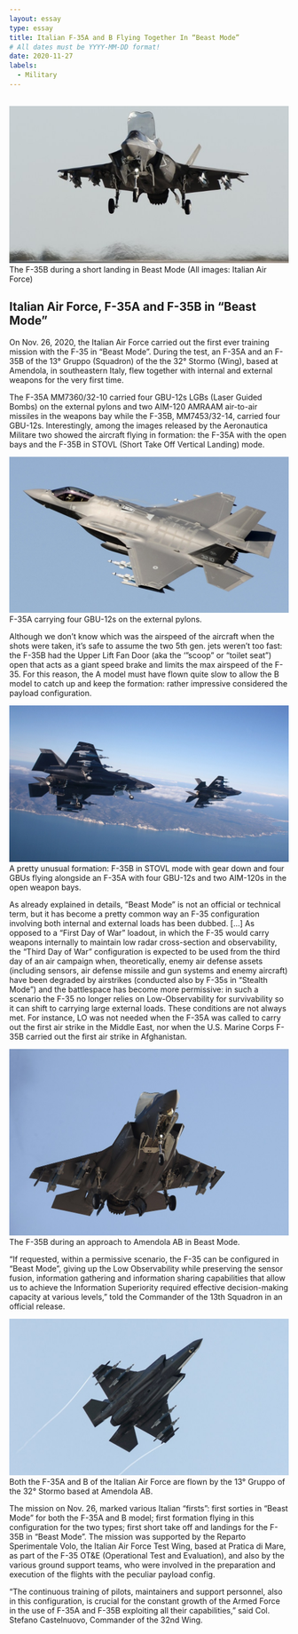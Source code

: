 ```yaml
---
layout: essay
type: essay
title: Italian F-35A and B Flying Together In “Beast Mode”
# All dates must be YYYY-MM-DD format!
date: 2020-11-27
labels:
  - Military
---
```


<br /><img class="ui image rounded" src="../images/beast-modeF35-1.jpg">The F-35B during a short landing in Beast Mode (All images: Italian Air Force)

## Italian Air Force, F-35A and F-35B in “Beast Mode”

On Nov. 26, 2020, the Italian Air Force carried out the first ever training mission with the F-35 in “Beast Mode”. During the test, an F-35A and an F-35B of the 13° Gruppo (Squadron) of the the 32° Stormo (Wing), based at Amendola, in southeastern Italy, flew together with internal and external weapons for the very first time.

The F-35A MM7360/32-10 carried four GBU-12s LGBs (Laser Guided Bombs) on the external pylons and two AIM-120 AMRAAM air-to-air missiles in the weapons bay while the F-35B, MM7453/32-14, carried four GBU-12s. Interestingly, among the images released by the Aeronautica Militare two showed the aircraft flying in formation: the F-35A with the open bays and the F-35B in STOVL (Short Take Off Vertical Landing) mode.

<img class="ui image rounded" src="../images/beast-modeF35-2.jpg">F-35A carrying four GBU-12s on the external pylons.

Although we don’t know which was the airspeed of the aircraft when the shots were taken, it’s safe to assume the two 5th gen. jets weren’t too fast: the F-35B had the Upper Lift Fan Door (aka the ‘”scoop” or “toilet seat”) open that acts as a giant speed brake and limits the max airspeed of the F-35. For this reason, the A model must have flown quite slow to allow the B model to catch up and keep the formation: rather impressive considered the payload configuration.

<img class="ui image rounded" src="../images/beast-modeF35-3.jpg">A pretty unusual formation: F-35B in STOVL mode with gear down and four GBUs flying alongside an F-35A with four GBU-12s and two AIM-120s in the open weapon bays.

As already explained in details, “Beast Mode” is not an official or technical term, but it has become a pretty common way an F-35 configuration involving both internal and external loads has been dubbed. […] As opposed to a “First Day of War” loadout, in which the F-35 would carry weapons internally to maintain low radar cross-section and observability, the “Third Day of War” configuration is expected to be used from the third day of an air campaign when, theoretically, enemy air defense assets (including sensors, air defense missile and gun systems and enemy aircraft) have been degraded by airstrikes (conducted also by F-35s in “Stealth Mode”) and the battlespace has become more permissive: in such a scenario the F-35 no longer relies on Low-Observability for survivability so it can shift to carrying large external loads. These conditions are not always met. For instance, LO was not needed when the F-35A was called to carry out the first air strike in the Middle East, nor when the U.S. Marine Corps F-35B carried out the first air strike in Afghanistan.

<img class="ui image rounded" src="../images/beast-modeF35-4.jpg">The F-35B during an approach to Amendola AB in Beast Mode.

“If requested, within a permissive scenario, the F-35 can be configured in “Beast Mode”, giving up the Low Observability while preserving the sensor fusion, information gathering and information sharing capabilities that allow us to achieve the Information Superiority required effective decision-making capacity at various levels,” told the Commander of the 13th Squadron in an official release.

<img class="ui image rounded" src="../images/beast-modeF35-5.jpg">Both the F-35A and B of the Italian Air Force are flown by the 13° Gruppo of the 32° Stormo based at Amendola AB.

The mission on Nov. 26, marked various Italian “firsts”: first sorties in “Beast Mode” for both the F-35A and B model; first formation flying in this configuration for the two types; first short take off and landings for the F-35B in “Beast Mode”. The mission was supported by the Reparto Sperimentale Volo, the Italian Air Force Test Wing, based at Pratica di Mare, as part of the F-35 OT&E (Operational Test and Evaluation), and also by the various ground support teams, who were involved in the preparation and execution of the flights with the peculiar payload config.

“The continuous training of pilots, maintainers and support personnel, also in this configuration, is crucial for the constant growth of the Armed Force in the use of F-35A and F-35B exploiting all their capabilities,” said Col. Stefano Castelnuovo, Commander of the 32nd Wing.

<br />
